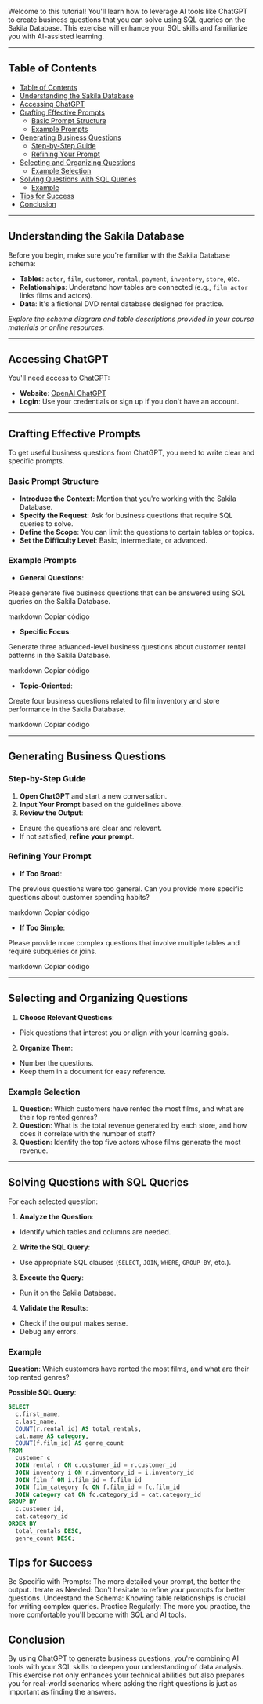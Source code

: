 <!-- # Using ChatGPT to Generate Business Questions for the Sakila Database -->

Welcome to this tutorial! You'll learn how to leverage AI tools like ChatGPT to create business questions that you can solve using SQL queries on the Sakila Database. This exercise will enhance your SQL skills and familiarize you with AI-assisted learning.

---

## Table of Contents

- [Table of Contents](#table-of-contents)
- [Understanding the Sakila Database](#understanding-the-sakila-database)
- [Accessing ChatGPT](#accessing-chatgpt)
- [Crafting Effective Prompts](#crafting-effective-prompts)
  - [Basic Prompt Structure](#basic-prompt-structure)
  - [Example Prompts](#example-prompts)
- [Generating Business Questions](#generating-business-questions)
  - [Step-by-Step Guide](#step-by-step-guide)
  - [Refining Your Prompt](#refining-your-prompt)
- [Selecting and Organizing Questions](#selecting-and-organizing-questions)
  - [Example Selection](#example-selection)
- [Solving Questions with SQL Queries](#solving-questions-with-sql-queries)
  - [Example](#example)
- [Tips for Success](#tips-for-success)
- [Conclusion](#conclusion)

---

## Understanding the Sakila Database

Before you begin, make sure you're familiar with the Sakila Database schema:

- **Tables**: `actor`, `film`, `customer`, `rental`, `payment`, `inventory`, `store`, etc.
- **Relationships**: Understand how tables are connected (e.g., `film_actor` links films and actors).
- **Data**: It's a fictional DVD rental database designed for practice.

*Explore the schema diagram and table descriptions provided in your course materials or online resources.*

---

## Accessing ChatGPT

You'll need access to ChatGPT:

- **Website**: [OpenAI ChatGPT](https://chat.openai.com/)
- **Login**: Use your credentials or sign up if you don't have an account.

---

## Crafting Effective Prompts

To get useful business questions from ChatGPT, you need to write clear and specific prompts.

### Basic Prompt Structure

- **Introduce the Context**: Mention that you're working with the Sakila Database.
- **Specify the Request**: Ask for business questions that require SQL queries to solve.
- **Define the Scope**: You can limit the questions to certain tables or topics.
- **Set the Difficulty Level**: Basic, intermediate, or advanced.

### Example Prompts

- **General Questions**:

Please generate five business questions that can be answered using SQL queries on the Sakila Database.

markdown
Copiar código

- **Specific Focus**:

Generate three advanced-level business questions about customer rental patterns in the Sakila Database.

markdown
Copiar código

- **Topic-Oriented**:

Create four business questions related to film inventory and store performance in the Sakila Database.

markdown
Copiar código

---

## Generating Business Questions

### Step-by-Step Guide

1. **Open ChatGPT** and start a new conversation.
2. **Input Your Prompt** based on the guidelines above.
3. **Review the Output**:
 - Ensure the questions are clear and relevant.
 - If not satisfied, **refine your prompt**.

### Refining Your Prompt

- **If Too Broad**:

The previous questions were too general. Can you provide more specific questions about customer spending habits?

markdown
Copiar código

- **If Too Simple**:

Please provide more complex questions that involve multiple tables and require subqueries or joins.

markdown
Copiar código

---

## Selecting and Organizing Questions

1. **Choose Relevant Questions**:
 - Pick questions that interest you or align with your learning goals.
2. **Organize Them**:
 - Number the questions.
 - Keep them in a document for easy reference.

### Example Selection

1. **Question**: Which customers have rented the most films, and what are their top rented genres?
2. **Question**: What is the total revenue generated by each store, and how does it correlate with the number of staff?
3. **Question**: Identify the top five actors whose films generate the most revenue.

---

## Solving Questions with SQL Queries

For each selected question:

1. **Analyze the Question**:
 - Identify which tables and columns are needed.
2. **Write the SQL Query**:
 - Use appropriate SQL clauses (`SELECT`, `JOIN`, `WHERE`, `GROUP BY`, etc.).
3. **Execute the Query**:
 - Run it on the Sakila Database.
4. **Validate the Results**:
 - Check if the output makes sense.
 - Debug any errors.

### Example

**Question**: Which customers have rented the most films, and what are their top rented genres?

**Possible SQL Query**:

```sql
SELECT
  c.first_name,
  c.last_name,
  COUNT(r.rental_id) AS total_rentals,
  cat.name AS category,
  COUNT(f.film_id) AS genre_count
FROM
  customer c
  JOIN rental r ON c.customer_id = r.customer_id
  JOIN inventory i ON r.inventory_id = i.inventory_id
  JOIN film f ON i.film_id = f.film_id
  JOIN film_category fc ON f.film_id = fc.film_id
  JOIN category cat ON fc.category_id = cat.category_id
GROUP BY
  c.customer_id,
  cat.category_id
ORDER BY
  total_rentals DESC,
  genre_count DESC;
```
## Tips for Success
Be Specific with Prompts: The more detailed your prompt, the better the output.
Iterate as Needed: Don't hesitate to refine your prompts for better questions.
Understand the Schema: Knowing table relationships is crucial for writing complex queries.
Practice Regularly: The more you practice, the more comfortable you'll become with SQL and AI tools.

## Conclusion
By using ChatGPT to generate business questions, you're combining AI tools with your SQL skills to deepen your understanding of data analysis. This exercise not only enhances your technical abilities but also prepares you for real-world scenarios where asking the right questions is just as important as finding the answers.

